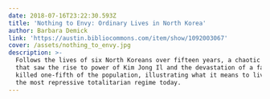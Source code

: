 ```yaml
---
date: 2018-07-16T23:22:30.593Z
title: 'Nothing to Envy: Ordinary Lives in North Korea'
author: Barbara Demick
link: 'https://austin.bibliocommons.com/item/show/1092003067'
cover: /assets/nothing_to_envy.jpg
description: >-
  Follows the lives of six North Koreans over fifteen years, a chaotic period
  that saw the rise to power of Kim Jong Il and the devastation of a famine that
  killed one-fifth of the population, illustrating what it means to live under
  the most repressive totalitarian regime today.
---
```


